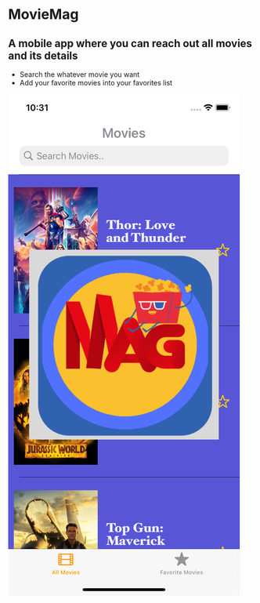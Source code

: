 # MovieMag
## A mobile app where you can reach out all movies and its details 
- Search the whatever movie you want
- Add your favorite movies into your favorites list

![MovieScreenshot1](https://github.com/ertugrulozvardar/MovieMag/blob/main/MovieMag1.png?raw=true)
